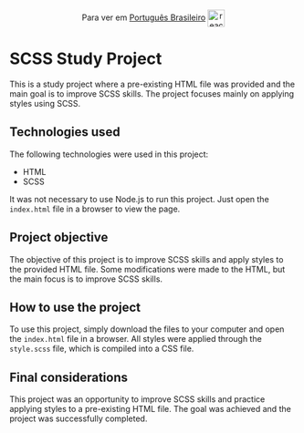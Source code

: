 <div style="display: inline_block"><br>
  <p align="center">Para ver em <a href="/docs/README_pt.md">Português Brasileiro</a> <img align="center" height="30" width="30" alt="react" src="https://images.emojiterra.com/openmoji/v13.1/512px/1f1e7-1f1f7.png"> </p>
  
</div>

# SCSS Study Project

This is a study project where a pre-existing HTML file was provided and the main goal is to improve SCSS skills. The project focuses mainly on applying styles using SCSS.

## Technologies used

The following technologies were used in this project:

-   HTML
-   SCSS

It was not necessary to use Node.js to run this project. Just open the `index.html` file in a browser to view the page.

## Project objective

The objective of this project is to improve SCSS skills and apply styles to the provided HTML file. Some modifications were made to the HTML, but the main focus is to improve SCSS skills.

## How to use the project

To use this project, simply download the files to your computer and open the `index.html` file in a browser. All styles were applied through the `style.scss` file, which is compiled into a CSS file.

## Final considerations

This project was an opportunity to improve SCSS skills and practice applying styles to a pre-existing HTML file. The goal was achieved and the project was successfully completed.
